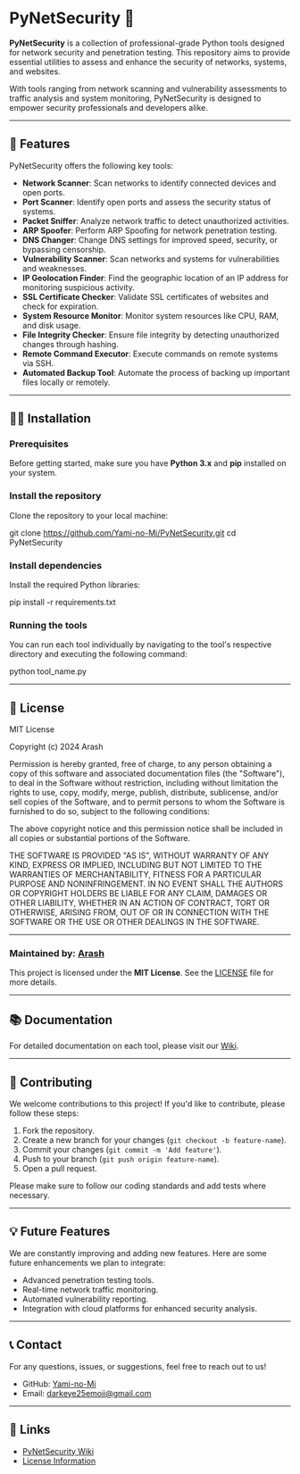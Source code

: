 # PyNetSecurity 🔐

**PyNetSecurity** is a collection of professional-grade Python tools designed for network security and penetration testing. This repository aims to provide essential utilities to assess and enhance the security of networks, systems, and websites.

With tools ranging from network scanning and vulnerability assessments to traffic analysis and system monitoring, PyNetSecurity is designed to empower security professionals and developers alike.

---

## 🚀 Features

PyNetSecurity offers the following key tools:

- **Network Scanner**: Scan networks to identify connected devices and open ports.
- **Port Scanner**: Identify open ports and assess the security status of systems.
- **Packet Sniffer**: Analyze network traffic to detect unauthorized activities.
- **ARP Spoofer**: Perform ARP Spoofing for network penetration testing.
- **DNS Changer**: Change DNS settings for improved speed, security, or bypassing censorship.
- **Vulnerability Scanner**: Scan networks and systems for vulnerabilities and weaknesses.
- **IP Geolocation Finder**: Find the geographic location of an IP address for monitoring suspicious activity.
- **SSL Certificate Checker**: Validate SSL certificates of websites and check for expiration.
- **System Resource Monitor**: Monitor system resources like CPU, RAM, and disk usage.
- **File Integrity Checker**: Ensure file integrity by detecting unauthorized changes through hashing.
- **Remote Command Executor**: Execute commands on remote systems via SSH.
- **Automated Backup Tool**: Automate the process of backing up important files locally or remotely.

---

## 🧑‍💻 Installation

### Prerequisites

Before getting started, make sure you have **Python 3.x** and **pip** installed on your system.

### Install the repository

Clone the repository to your local machine:

git clone https://github.com/Yami-no-Mi/PyNetSecurity.git cd PyNetSecurity


### Install dependencies

Install the required Python libraries:

pip install -r requirements.txt


### Running the tools

You can run each tool individually by navigating to the tool's respective directory and executing the following command:

python tool_name.py


---

## 📄 License

MIT License

Copyright (c) 2024 Arash

Permission is hereby granted, free of charge, to any person obtaining a copy
of this software and associated documentation files (the "Software"), to deal
in the Software without restriction, including without limitation the rights
to use, copy, modify, merge, publish, distribute, sublicense, and/or sell
copies of the Software, and to permit persons to whom the Software is
furnished to do so, subject to the following conditions:

The above copyright notice and this permission notice shall be included in all
copies or substantial portions of the Software.

THE SOFTWARE IS PROVIDED "AS IS", WITHOUT WARRANTY OF ANY KIND, EXPRESS OR
IMPLIED, INCLUDING BUT NOT LIMITED TO THE WARRANTIES OF MERCHANTABILITY,
FITNESS FOR A PARTICULAR PURPOSE AND NONINFRINGEMENT. IN NO EVENT SHALL THE
AUTHORS OR COPYRIGHT HOLDERS BE LIABLE FOR ANY CLAIM, DAMAGES OR OTHER
LIABILITY, WHETHER IN AN ACTION OF CONTRACT, TORT OR OTHERWISE, ARISING FROM,
OUT OF OR IN CONNECTION WITH THE SOFTWARE OR THE USE OR OTHER DEALINGS IN THE
SOFTWARE.

---

### Maintained by: [Arash](https://github.com/Yami-no-Mi)

This project is licensed under the **MIT License**. See the [LICENSE](https://github.com/Yami-no-Mi/PyNetSecurity/tree/main?tab=MIT-1-ov-file#readme) file for more details.

---

## 📚 Documentation

For detailed documentation on each tool, please visit our [Wiki](https://github.com/Yami-no-Mi/PyNetSecurity/wiki).

---

## 🔧 Contributing

We welcome contributions to this project! If you'd like to contribute, please follow these steps:

1. Fork the repository.
2. Create a new branch for your changes (`git checkout -b feature-name`).
3. Commit your changes (`git commit -m 'Add feature'`).
4. Push to your branch (`git push origin feature-name`).
5. Open a pull request.

Please make sure to follow our coding standards and add tests where necessary.

---

## 💡 Future Features

We are constantly improving and adding new features. Here are some future enhancements we plan to integrate:

- Advanced penetration testing tools.
- Real-time network traffic monitoring.
- Automated vulnerability reporting.
- Integration with cloud platforms for enhanced security analysis.

---

## 📞 Contact

For any questions, issues, or suggestions, feel free to reach out to us!

- GitHub: [Yami-no-Mi](https://github.com/Yami-no-Mi/)
- Email: darkeye25emoji@gmail.com

---

## 🔗 Links

- [PyNetSecurity Wiki](https://github.com/Yami-no-Mi/PyNetSecurity/wiki)
- [License Information](https://github.com/Yami-no-Mi/PyNetSecurity/blob/main/LICENSE)
